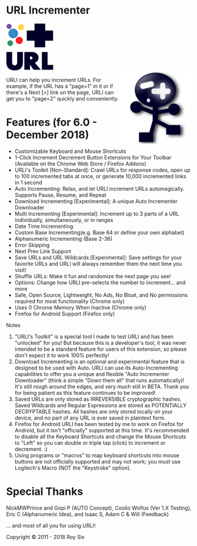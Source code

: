 # URL Incrementer

![URL Incrementer](_assets/img/128-dark.png?raw=true "URL Incrementer")
<br>
<img src="https://raw.githubusercontent.com/roysix/url-incrementer/master/_assets/svg/urli.svg?sanitize=true" width="196" height="196" align="right" title="URLI">

URLI can help you increment URLs. For example, if the URL has a "page=1" in it or if there's a Next [>] link on the page, URLI can get you to "page=2" quickly and conveniently.

# Features (for 6.0 - December 2018)
- Customizable Keyboard and Mouse Shortcuts
- 1-Click Increment Decrement Button Extensions for Your Toolbar (Available on the Chrome Web Store / Firefox Addons)
- URLI's Toolkit [Non-Standard]: Crawl URLs for response codes, open up to 100 incremented tabs at once, or generate 10,000 incremented links in 1 second
- Auto Incrementing: Relax, and let URLI increment URLs automagically. Supports Pause, Resume, and Repeat
- Download Incrementing [Experimental]: A unique Auto Incrementer Downloader
- Multi Incrementing [Experimental]: Increment up to 3 parts of a URL individually, simultaneously, or in ranges
- Date Time Incrementing
- Custom Base Incrementing(e.g. Base 64 or define your own alphabet)
- Alphanumeric Incrementing (Base 2-36)
- Error Skipping
- Next Prev Link Support
- Save URLs and URL Wildcards [Experimental]: Save settings for your favorite URLs and URLI will always remember them the next time you visit!
- Shuffle URLs: Make it fun and randomize the next page you see!
- Options: Change how URLI pre-selects the number to increment... and more
- Safe, Open Source, Lightweight, No Ads, No Bloat, and No permissions required for most functionality (Chrome only)
- Uses 0 Chrome Memory When Inactive (Chrome only)
- Firefox for Android Support (Firefox only)

Notes
1. "URLI's Toolkit" is a special tool I made to test URLI and has been "unlocked" for you! But because this is a developer's tool, it was never intended to be a standard feature for users of this extension, so please don't expect it to work 100% perfectly!
2. Download Incrementing is an optional and experimental feature that is designed to be used with Auto. URLI can use its Auto-Incrementing capabilities to offer you a unique and flexible "Auto Incrementer Downloader" (think a simple "Down them all" that runs automatically)! It's still rough around the edges, and very much still in BETA. Thank you for being patient as this feature continues to be improved!
3. Saved URLs are only stored as IRREVERSIBLE cryptographic hashes. Saved Wildcards and Regular Expressions are stored as POTENTIALLY DECRYPTABLE hashes. All hashes are only stored locally on your device, and no part of any URL is ever saved in plaintext form.
4. Firefox for Android URLI has been tested by me to work on Firefox for Android, but it isn't "officially" supported at this time.
It's recommended to disable all the Keyboard Shortcuts and change the Mouse Shortcuts to "Left" so you can double or triple tap (click) to increment or decrement. :)
5. Using programs or "macros" to map keyboard shortcuts into mouse buttons are not officially supported and may not work; you must use Logitech's Macro (NOT the "Keystroke" option).


# Special Thanks
NickMWPrince and Gopi P (AUTO Concept), Coolio Wolfus (Ver 1.X Testing), Eric C (Alphanumeric Idea), and Isaac S, Adam C & Will (Feedback)

... and most of all you for using URLI!

Copyright © 2011 - 2018 Roy Six